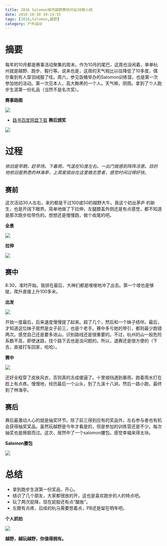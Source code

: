 ```yaml
---
title: 2016 Salomon城市越野赛杭州站38期小结
date: 2016-10-30 10:14:55
tags: [2016,Salomon,越野]
category: 户外运动
---
```

# 摘要
每年的10月都是赛事活动聚集的周末。作为10月的尾巴，这周也没闲着。单单杭州就是越野、跑步、毅行等。说来也是，这周的天气相比以往降低了10多度，偶尔看到有人穿羽绒服了哇。周六，参见饭桶举办的Salomon训练营。也是第一次参加他的活动。第一次见本人，高大黝黑的一个人。天气嘛，阴雨。拿到了个人跑步生涯第一份礼品（当然不是名次奖）。

**赛事路图**

![](https://github.com/alanzhang211/blog-image/raw/master/2016/10/salomonp9.JPG)

+ [路书百度网盘下载](http://pan.baidu.com/s/1dEGvkhN)
**赛后颁奖**

![](https://github.com/alanzhang211/blog-image/raw/master/2016/10/salomonp1.JPG)
<!--more-->

# 过程
*依旧是早期，赶早场。下着雨，气温在10度左右。一出门就感到阵阵凉意。目的地依旧是熟悉的林海亭，上周爱丽丝在这里做志愿者，感觉时间过得好快。*

## 赛前
这次活动30人左右，来的都是干过100或50的越野大牛。我这个初出茅庐 的新生，也是开阔下眼界。简单地做了下拉伸，左腿膝盖外侧还是有点感觉，都不知道是那次跑步给带伤的。想想还是慢慢跑，做个收尾的吧。

**全景**

![](https://github.com/alanzhang211/blog-image/raw/master/2016/10/salomonp6.JPG)


**拉伸**

![](https://github.com/alanzhang211/blog-image/raw/master/2016/10/salomonp3.JPG)

## 赛中
8:30，准时开始。我排在最后，大神们都是嗖嗖地冲了出去。第一个坡也是够陡，爬升直接上升100多米。

**出发**

![](https://github.com/alanzhang211/blog-image/raw/master/2016/10/salomonp2.JPG)

开始一度最后，后来速度慢慢提了起来。超了几个，然后和一个妹子结伴。最后，才知道这位妹子居然是女子前三，也是个老手。赛中多亏她的带引，都则最少跑错两次。感觉自己还是要多进山，识别路线还是很重要的。不过，杭州的山一般危险系数不高，即使迷路，找个路下去也是没问题的。所以，退赛还是很方便的（下去，直接打车回家，哈哈）。

**赛中**

![](https://github.com/alanzhang211/blog-image/raw/master/2016/10/salomonp5.JPG)


还好全程穿了皮肤风衣，否则真的冻成傻逼了。十里琅珰遇到暴雨，跑着雨水打在脸上有点疼。慢慢地，经历最后一个山头，到了九溪十八涧，然后一路小跑，最终到了林海亭。

## 赛后
赛后最激动人心的就是抽奖环节。除了前三得到应有的奖品外，左右参与者也有机会获得抽奖奖品。虽然玩越野是今年才看是的，但是参加的训练营还是不少。每次抽奖也是擦肩而过。这次，居然中了一个salomon腰包。感觉幸福来得太块。

**Salomon腰包**

![](https://github.com/alanzhang211/blog-image/raw/master/2016/10/salomonp8.JPG)


# 总结
+ 拿到跑步生涯第一份奖品，开心。
+ 结识了几个朋友，大家都很放的开，这也是喜欢跑步的人的特点吧。
+ 玩了两次屁降，现在屁股还有点“酸胀”。
+ 左膝有点疼，后续的杭马需要悠着点，PB还是留在明年吧。

**个人抓拍**

![](https://github.com/alanzhang211/blog-image/raw/master/2016/10/salomonp7.JPG)

**越野，越玩越野，你值得拥有。**
